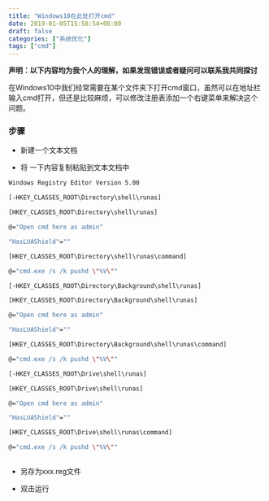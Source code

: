 ```yaml
---
title: "Windows10在此处打开cmd"
date: 2019-01-05T15:58:54+08:00
draft: false
categories: ["系统优化"] 
tags: ["cmd"]
---
```


**声明：以下内容均为我个人的理解，如果发现错误或者疑问可以联系我共同探讨**

在Windows10中我们经常需要在某个文件夹下打开cmd窗口，虽然可以在地址栏输入cmd打开，但还是比较麻烦，可以修改注册表添加一个右键菜单来解决这个问题。

### 步骤

- 新建一个文本文档

- 将 一下内容复制粘贴到文本文档中

```bash
Windows Registry Editor Version 5.00

[-HKEY_CLASSES_ROOT\Directory\shell\runas]

[HKEY_CLASSES_ROOT\Directory\shell\runas]

@="Open cmd here as admin"             

"HasLUAShield"=""

[HKEY_CLASSES_ROOT\Directory\shell\runas\command]

@="cmd.exe /s /k pushd \"%V\""

[-HKEY_CLASSES_ROOT\Directory\Background\shell\runas]

[HKEY_CLASSES_ROOT\Directory\Background\shell\runas]

@="Open cmd here as admin"           

"HasLUAShield"=""

[HKEY_CLASSES_ROOT\Directory\Background\shell\runas\command]

@="cmd.exe /s /k pushd \"%V\""

[-HKEY_CLASSES_ROOT\Drive\shell\runas]

[HKEY_CLASSES_ROOT\Drive\shell\runas]

@="Open cmd here as admin"           

"HasLUAShield"=""

[HKEY_CLASSES_ROOT\Drive\shell\runas\command]

@="cmd.exe /s /k pushd \"%V\""
    
```

- 另存为xxx.reg文件

- 双击运行